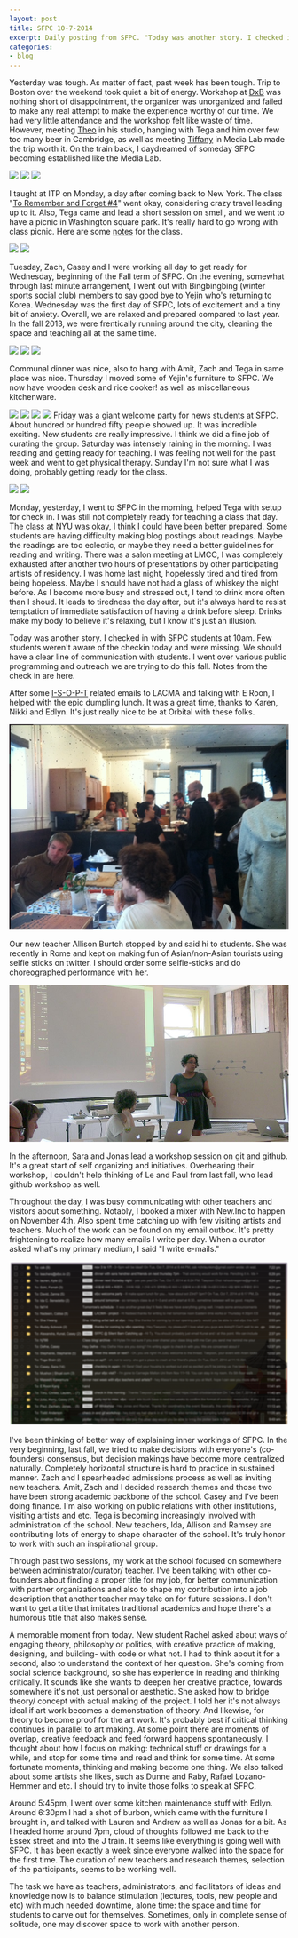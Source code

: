 ```yaml
---
layout: post
title: SFPC 10-7-2014 
excerpt: Daily posting from SFPC. "Today was another story. I checked in with SFPC students at 10am." 
categories:
- blog
---
```


Yesterday was tough. As matter of fact, past week has been tough. Trip to Boston over the weekend took quiet a bit of energy. Workshop at [DxB](http://www.dxboston.com/session/timekeeper-invention-club/) was nothing short of disappointment, the organizer was unorganized and failed to make any real attempt to make the experience worthy of our time. We had very little attendance and the workshop felt like waste of time. However, meeting [Theo](http://www.theowatson.com/) in his studio, hanging with Tega and him over few too many beer in Cambridge, as well as meeting [Tiffany](http://web.mit.edu/ttseng/www/) in Media Lab made the trip worth it. On the train back, I daydreamed of someday SFPC becoming established like the Media Lab. 

![](https://farm6.staticflickr.com/5609/15478491065_8142ec3256_z.jpg)
![](https://farm6.staticflickr.com/5615/15291818778_a1c01618ea_z.jpg)
![](https://farm4.staticflickr.com/3929/15291904717_0a704252de_z.jpg)

I taught at ITP on Monday, a day after coming back to New York. The class "[To Remember and Forget #4](https://github.com/tchoi8/RememberAndForget/blob/master/letters/10_1.md)" went okay, considering crazy travel leading up to it. Also, Tega came and lead a short session on smell, and we went to have a picnic in Washington square park. It's really hard to go wrong with class picnic. Here are some [notes](https://www.flickr.com/photos/80913365@N04/sets/72157647836748252/) for the class. 

![](https://farm3.staticflickr.com/2948/15475340161_9859783a21_z.jpg)
![](https://farm3.staticflickr.com/2947/15478121492_fdfe5c46f8_z.jpg)

Tuesday, Zach, Casey and I were working all day to get ready for Wednesday, beginning of the Fall term of SFPC. On the evening, somewhat through last minute arrangement, I went out with Bingbingbing (winter sports social club) members to say good bye to [Yejin](http://yejincho.com/) who's returning to Korea. Wednesday was the first day of SFPC, lots of excitement and a tiny bit of anxiety. Overall, we are relaxed and prepared compared to last year. In the fall 2013, we were frentically running around the city, cleaning the space and teaching all at the same time.  

![](https://farm6.staticflickr.com/5614/15455389636_bbb713104c_z.jpg)
![](https://farm4.staticflickr.com/3943/15475333021_319aba196b_z.jpg)
![](https://farm4.staticflickr.com/3935/15291580209_acf5016e62_z.jpg)

Communal dinner was nice, also to hang with Amit, Zach and Tega in same place was nice. Thursday I moved some of Yejin's furniture to SFPC. We now have wooden desk and rice cooker! as well as miscellaneous kitchenware.

![](https://farm4.staticflickr.com/3954/15475354981_9d0ecfb46a_z.jpg)
![](https://farm6.staticflickr.com/5615/15475353091_46af6c1451_z.jpg)
![](https://farm6.staticflickr.com/5609/15291758330_ecafb49876_z.jpg)
![](https://farm6.staticflickr.com/5603/15291577349_ac2fc0c626_z.jpg)
 Friday was a giant welcome party for news students at SFPC. About hundred or hundred fifty people showed up. It was incredible exciting. New students are really impressive. I think we did a fine job of curating the group. Saturday was intensely raining in the morning. I was reading and getting ready for teaching. I was feeling not well for the past week and went to get physical therapy. Sunday I'm not sure what I was doing, probably getting ready for the class.

 ![](https://farm4.staticflickr.com/3944/15478699425_66eebf36bf_z.jpg)
 ![](https://farm4.staticflickr.com/3955/15292030888_e20e5fa35e_z.jpg)
 
 Monday, yesterday, I went to SFPC in the morning, helped Tega with setup for check in. I was still not completely ready for teaching a class that day. The class at NYU was okay, I think I could have been better prepared. Some students are having difficulty making blog postings about readings. Maybe the readings are too eclectic, or maybe they need a better guidelines for reading and writing. There was a salon meeting at LMCC, I was completely exhausted after another two hours of presentations by other participating artists of residency. I was home last night, hopelessly tired and tired from being hopeless. Maybe I should have not had a glass of whiskey the night before. As I become more busy and stressed out, I tend to drink more often than I shoud. It leads to tiredness the day after, but it's always hard to resist temptation of immediate satisfaction of having a drink before sleep. Drinks make my body to believe it's relaxing, but I know it's just an illusion. 

Today was another story. I checked in with SFPC students at 10am. Few students weren't aware of the checkin today and were missing. We should have a clear line of communication with students. I went over various public programming and outreach we are trying to do this fall. Notes from the check in are here. 


After some [I-S-O-P-T](http://isopt.github.io/) related emails to LACMA and talking with E Roon, I helped with the epic dumpling lunch. It was a great time, thanks to Karen, Nikki and Edlyn. It's just really nice to be at Orbital with these folks. 

![](https://raw.githubusercontent.com/tchoi8/tchoi8.github.io/master/_includes/data/dumpling.jpg)

Our new teacher Allison Burtch stopped by and said hi to students. She was recently in Rome and kept on making fun of Asian/non-Asian tourists using selfie sticks on twitter. I should order some selfie-sticks and do choreographed performance with her. 

![](https://raw.githubusercontent.com/tchoi8/tchoi8.github.io/master/_includes/data/sara.jpg)

In the afternoon, Sara and Jonas lead a workshop session on git and github. It's a great start of self organizing and initiatives. Overhearing their workshop, I couldn't help thinking of Le and Paul from last fall, who lead github workshop as well. 

Throughout the day, I was busy communicating with other teachers and visitors about something. Notably, I booked a mixer with New.Inc to happen on November 4th. Also spent time catching up with few visiting artists and teachers. Much of the work can be found on my email outbox. It's pretty frightening to realize how many emails I write per day. When a curator asked what's my primary medium, I said "I write e-mails." 

![](https://raw.githubusercontent.com/tchoi8/tchoi8.github.io/master/_includes/data/email.jpg)

I've been thinking of better way of explaining inner workings of SFPC. In the very beginning, last fall, we tried to make decisions with everyone's (co-founders) consensus, but decision makings have become more centralized naturally. Completely horizontal structure is hard to practice in sustained manner. Zach and I spearheaded admissions process as well as inviting new teachers. Amit, Zach and I decided research themes and those two have been strong academic backbone of the school. Casey and I've been doing finance. I'm also working on public relations with other institutions, visiting artists and etc. Tega is becoming increasingly involved with administration of the school. New teachers, Ida, Allison and Ramsey are contributing lots of energy to shape character of the school. It's truly honor to work with such an inspirational group. 

Through past two sessions, my work at the school focused on somewhere between administrator/curator/ teacher. I've been talking with other co-founders about finding a proper title for my job, for better communication with partner organizations and also to shape my contribution into a job description that another teacher may take on for future sessions. I don't want to get a title that imitates traditional academics and hope there's a humorous title that also makes sense. 

A memorable moment from today. New student Rachel asked about ways of engaging theory, philosophy or politics, with creative practice of making, designing, and building- with code or what not. I had to think about it for a second, also to understand the context of her question. She's coming from social science background, so she has experience in reading and thinking critically. It sounds like she wants to deepen her creative practice, towards somewhere it's not just personal or aesthetic. She asked how to bridge theory/ concept with actual making of the project. I told her it's not always ideal if art work becomes a demonstration of theory. And likewise, for theory to become proof for the art work. It's probably best if critical thinking continues in parallel to art making. At some point there are moments of overlap, creative feedback and feed forward happens spontaneously. I thought about how I focus on making: technical stuff or drawings for a while, and stop for some time and read and think for some time. At some fortunate moments, thinking and making become one thing. We also talked about some artists she likes, such as Dunne and Raby, Rafael Lozano-Hemmer and etc. I should try to invite those folks to speak at SFPC. 

Around 5:45pm, I went over some kitchen maintenance stuff with Edlyn. Around 6:30pm I had a shot of burbon, which came with the furniture I brought in, and talked with Lauren and Andrew as well as Jonas for a bit. As I headed home around 7pm, cloud of thoughts followed me back to the Essex street and into the J train. It seems like everything is going well with SFPC. It has been exactly a week since everyone walked into the space for the first time. The curation of new teachers and research themes, selection of the participants, seems to be working well. 

The task we have as teachers, administrators, and facilitators of ideas and knowledge now is to balance stimulation (lectures, tools, new people and etc) with much needed downtime, alone time: the space and time for students to carve out for themselves. Sometimes, only in complete sense of solitude, one may discover space to work with another person.  